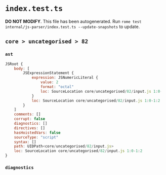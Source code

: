 # `index.test.ts`

**DO NOT MODIFY**. This file has been autogenerated. Run `rome test internal/js-parser/index.test.ts --update-snapshots` to update.

## `core > uncategorised > 82`

### `ast`

```javascript
JSRoot {
	body: [
		JSExpressionStatement {
			expression: JSNumericLiteral {
				value: 2
				format: "octal"
				loc: SourceLocation core/uncategorised/82/input.js 1:0-1:2
			}
			loc: SourceLocation core/uncategorised/82/input.js 1:0-1:2
		}
	]
	comments: []
	corrupt: false
	diagnostics: []
	directives: []
	hasHoistedVars: false
	sourceType: "script"
	syntax: []
	path: UIDPath<core/uncategorised/82/input.js>
	loc: SourceLocation core/uncategorised/82/input.js 1:0-1:2
}
```

### `diagnostics`

```

```
